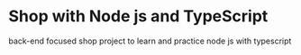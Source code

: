 # Shop with Node js and TypeScript

back-end focused shop project to learn and practice node js with typescript
